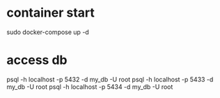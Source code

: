 # container start
sudo docker-compose up -d

# access db
psql -h localhost -p 5432 -d my_db -U root
psql -h localhost -p 5433 -d my_db -U root
psql -h localhost -p 5434 -d my_db -U root
